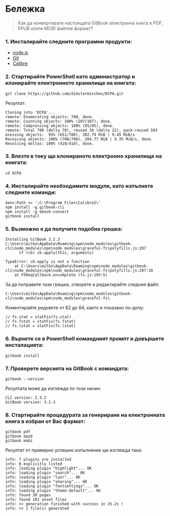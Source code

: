 # Бележка

> Как да конвертирате настоящата GitBook електронна книга в PDF, EPUB и/или MOBI файлов формат?

### 1. Инсталирайте следните програмни продукти:

- [node.js](https://nodejs.org/en/download/)
- [Git](https://git-scm.com/download/win)
- [Calibre](https://calibre-ebook.com/dist/win64)

### 2. Стартирайте PowerShell като администратор и клонирайте електронното хранилище на книгата:

```
git clone https://github.com/dimitarminchev/DCPA.git
```

Резултат:

```
Cloning into 'DCPA'...
remote: Enumerating objects: 700, done.
remote: Counting objects: 100% (107/107), done.
remote: Compressing objects: 100% (85/85), done.
remote: Total 700 (delta 70), reused 36 (delta 22), pack-reused 593 eceiving objects:  93% (651/700), 202.79 MiB | 9.45 MiB/s
Receiving objects: 100% (700/700), 204.77 MiB | 9.35 MiB/s, done.
Resolving deltas: 100% (410/410), done.
```

### 3. Влезте в току що клонираното електронно хранилище на книгата: 

```
cd DCPA
```

### 4. Инсталирайте необходимите модули, като изпълнете следните команди:

```
$env:Path += ';C:\Program Files\Calibre2\'
npm install -g gitbook-cli
npm install -g ebook-convert 
gitbook install
```

### 5. Възможно е да получите подобна грешка:

```
Installing GitBook 3.2.3
C:\Users\mitko\AppData\Roaming\npm\node_modules\gitbook-cli\node_modules\npm\node_modules\graceful-fs\polyfills.js:287
      if (cb) cb.apply(this, arguments)

TypeError: cb.apply is not a function
    at C:\Users\mitko\AppData\Roaming\npm\node_modules\gitbook-cli\node_modules\npm\node_modules\graceful-fs\polyfills.js:287:18
    at FSReqCallback.oncomplete (fs.js:193:5)
```

За да поправите тази грешка, отворете и редактирайте следния файл:

```
C:\Users\mitko\AppData\Roaming\npm\node_modules\gitbook-cli\node_modules\npm\node_modules\graceful-fs\
```

Коментирайте редовете от 62 до 64, както е показано по-долу:

```
// fs.stat = statFix(fs.stat)
// fs.fstat = statFix(fs.fstat)
// fs.lstat = statFix(fs.lstat)
```
 
### 6. Върнете се в PowerShell командният промпт и довършете инсталацията:

```
gitbook install
```

### 7. Проверете версията на GitBook с командата:

```
gitbook --version
```

Резултата може да изглежда по този начин:

```
CLI version: 2.3.2
GitBook version: 3.2.3
```

### 8. Стартирайте процедурата за генериране на електронната книга в избран от Вас формат:

```
gitbook pdf
gitbook epub
gitbook mobi
```

Резултат от примерно успешно изпълнение ще изглежда така:
```
info: 7 plugins are installed
info: 6 explicitly listed
info: loading plugin "highlight"... OK
info: loading plugin "search"... OK
info: loading plugin "lunr"... OK
info: loading plugin "sharing"... OK
info: loading plugin "fontsettings"... OK
info: loading plugin "theme-default"... OK
info: found 30 pages
info: found 101 asset files
info: >> generation finished with success in 25.2s !
info: >> 1 file(s) generated
```